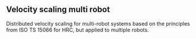 ## Velocity scaling multi robot

Distributed velocity scaling for multi-robot systems based on the principles from ISO TS 15066 for HRC, but applied to multiple robots.
